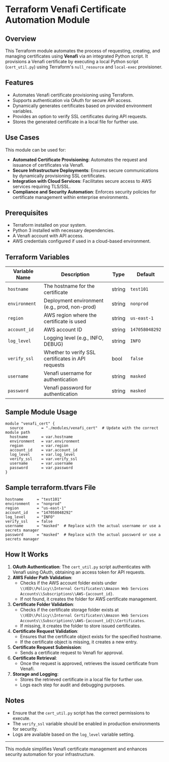 # Terraform Venafi Certificate Automation Module

## Overview
This Terraform module automates the process of requesting, creating, and managing certificates using **Venafi** via an integrated Python script. It provisions a Venafi certificate by executing a local Python script (`cert_util.py`) using Terraform's `null_resource` and `local-exec` provisioner.

## Features
- Automates Venafi certificate provisioning using Terraform.
- Supports authentication via OAuth for secure API access.
- Dynamically generates certificates based on provided environment variables.
- Provides an option to verify SSL certificates during API requests.
- Stores the generated certificate in a local file for further use.

## Use Cases
This module can be used for:
- **Automated Certificate Provisioning**: Automates the request and issuance of certificates via Venafi.
- **Secure Infrastructure Deployments**: Ensures secure communications by dynamically provisioning SSL certificates.
- **Integration with Cloud Services**: Facilitates secure access to AWS services requiring TLS/SSL.
- **Compliance and Security Automation**: Enforces security policies for certificate management within enterprise environments.

## Prerequisites
- Terraform installed on your system.
- Python 3 installed with necessary dependencies.
- A Venafi account with API access.
- AWS credentials configured if used in a cloud-based environment.

## Terraform Variables

| Variable Name       | Description                                             | Type    | Default |
|---------------------|---------------------------------------------------------|---------|---------|
| `hostname`         | The hostname for the certificate                        | string  | `test101` |
| `environment`      | Deployment environment (e.g., prod, non-prod)          | string  | `nonprod` |
| `region`           | AWS region where the certificate is used               | string  | `us-east-1` |
| `account_id`       | AWS account ID                                          | string  | `147058048292` |
| `log_level`        | Logging level (e.g., INFO, DEBUG)                      | string  | `INFO` |
| `verify_ssl`       | Whether to verify SSL certificates in API requests     | bool    | `false` |
| `username`         | Venafi username for authentication                     | string  | `masked` |
| `password`         | Venafi password for authentication                     | string  | `masked` |

## Sample Module Usage
```
module "venafi_cert" {
  source        = "./modules/venafi_cert"  # Update with the correct module path
  hostname      = var.hostname
  environment   = var.environment
  region        = var.region
  account_id    = var.account_id
  log_level     = var.log_level
  verify_ssl    = var.verify_ssl
  username      = var.username
  password      = var.password
}

```
## Sample terraform.tfvars File
```
hostname      = "test101"
environment   = "nonprod"
region        = "us-east-1"
account_id    = "147058048292"
log_level     = "INFO"
verify_ssl    = false
username      = "masked"  # Replace with the actual username or use a secrets manager
password      = "masked"  # Replace with the actual password or use a secrets manager
```

## How It Works
1. **OAuth Authentication**: The `cert_util.py` script authenticates with Venafi using OAuth, obtaining an access token for API requests.
2. **AWS Folder Path Validation**:
   - Checks if the AWS account folder exists under `\\VED\\Policy\\Internal Certificates\\Amazon Web Services Accounts\\Subscriptions\\AWS-{account_id}`.
   - If not found, it creates the folder for AWS certificate management.
3. **Certificate Folder Validation**:
   - Checks if the certificate storage folder exists at `\\VED\\Policy\\Internal Certificates\\Amazon Web Services Accounts\\Subscriptions\\AWS-{account_id}\\Certificates`.
   - If missing, it creates the folder to store issued certificates.
4. **Certificate Request Validation**:
   - Ensures that the certificate object exists for the specified hostname.
   - If the certificate object is missing, it creates a new entry.
5. **Certificate Request Submission**:
   - Sends a certificate request to Venafi for approval.
6. **Certificate Retrieval**:
   - Once the request is approved, retrieves the issued certificate from Venafi.
7. **Storage and Logging**:
   - Stores the retrieved certificate in a local file for further use.
   - Logs each step for audit and debugging purposes.


## Notes
- Ensure that the `cert_util.py` script has the correct permissions to execute.
- The `verify_ssl` variable should be enabled in production environments for security.
- Logs are available based on the `log_level` variable setting.

---
This module simplifies Venafi certificate management and enhances security automation for your infrastructure.

